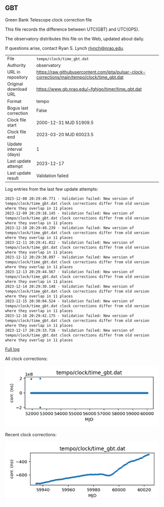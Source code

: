 
## GBT

Green Bank Telescope clock correction file

This file records the difference between UTC(GBT) and UTC(GPS).

The observatory distributes this file on the Web, updated about daily.

If questions arise, contact Ryan S. Lynch <rlynch@nrao.edu>.

|     |     |
|:--- |:--- |
| File | `tempo/clock/time_gbt.dat` |
| Authority | observatory |
| URL in repository | <https://raw.githubusercontent.com/ipta/pulsar-clock-corrections/main/tempo/clock/time_gbt.dat> |
| Original download URL | <https://www.gb.nrao.edu/~fghigo/timer/time_gbt.dat> |
| Format | tempo |
| Bogus last correction | False |
| Clock file start | 2000-12-31 MJD 51909.5 |
| Clock file end | 2023-03-20 MJD 60023.5 |
| Update interval (days) | 1 |
| Last update attempt | 2023-12-17 |
| Last update result | Validation failed |

Log entries from the last few update attempts:
```
2023-12-08 20:29:40.771 - Validation failed: New version of tempo/clock/time_gbt.dat clock corrections differ from old version where they overlap in 11 places
2023-12-09 20:29:18.145 - Validation failed: New version of tempo/clock/time_gbt.dat clock corrections differ from old version where they overlap in 11 places
2023-12-10 20:29:49.239 - Validation failed: New version of tempo/clock/time_gbt.dat clock corrections differ from old version where they overlap in 11 places
2023-12-11 20:29:41.812 - Validation failed: New version of tempo/clock/time_gbt.dat clock corrections differ from old version where they overlap in 11 places
2023-12-12 20:29:38.897 - Validation failed: New version of tempo/clock/time_gbt.dat clock corrections differ from old version where they overlap in 11 places
2023-12-13 20:29:44.567 - Validation failed: New version of tempo/clock/time_gbt.dat clock corrections differ from old version where they overlap in 11 places
2023-12-14 20:29:30.148 - Validation failed: New version of tempo/clock/time_gbt.dat clock corrections differ from old version where they overlap in 11 places
2023-12-15 20:30:04.524 - Validation failed: New version of tempo/clock/time_gbt.dat clock corrections differ from old version where they overlap in 11 places
2023-12-16 20:29:42.175 - Validation failed: New version of tempo/clock/time_gbt.dat clock corrections differ from old version where they overlap in 11 places
2023-12-17 20:29:33.716 - Validation failed: New version of tempo/clock/time_gbt.dat clock corrections differ from old version where they overlap in 11 places
```
[Full log](https://raw.githubusercontent.com/ipta/pulsar-clock-corrections/main/log/tempo/clock/time_gbt.dat.log)


All clock corrections:

![plot of all clock corrections](time_gbt.dat.png "All corrections")

Recent clock corrections:

![plot of recent clock corrections](time_gbt.dat.short.png "Recent corrections")

